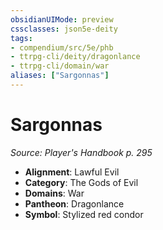 ```yaml
---
obsidianUIMode: preview
cssclasses: json5e-deity
tags:
- compendium/src/5e/phb
- ttrpg-cli/deity/dragonlance
- ttrpg-cli/domain/war
aliases: ["Sargonnas"]
---
```

# Sargonnas
*Source: Player's Handbook p. 295* 

- **Alignment**: Lawful Evil
- **Category**: The Gods of Evil
- **Domains**: War
- **Pantheon**: Dragonlance
- **Symbol**: Stylized red condor